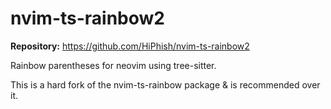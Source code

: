 # nvim-ts-rainbow2

**Repository:** https://github.com/HiPhish/nvim-ts-rainbow2

Rainbow parentheses for neovim using tree-sitter.

This is a hard fork of the nvim-ts-rainbow package & is recommended over it.
